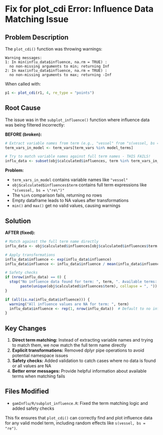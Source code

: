 # Fix for plot_cdi Error: Influence Data Matching Issue

## Problem Description

The `plot_cdi()` function was throwing warnings:
```
Warning messages:
1: In min(influ_data$influence, na.rm = TRUE) :
  no non-missing arguments to min; returning Inf
2: In max(influ_data$influence, na.rm = TRUE) :
  no non-missing arguments to max; returning -Inf
```

When called with:
```r
p1 <- plot_cdi(r1, 4, re_type = "points")
```

## Root Cause

The issue was in the `subplot_influence()` function where influence data was being filtered incorrectly:

**BEFORE (broken):**
```r
# Extract variable names from term (e.g., "vessel" from "s(vessel, bs = 're')")
term_vars_in_model <- term_vars[term_vars %in% model_terms]

# Try to match variable names against full term names - THIS FAILS!
influ_data <- subset(obj$calculated$influences, term %in% term_vars_in_model)
```

**Problem:** 
- `term_vars_in_model` contains variable names like `"vessel"`
- `obj$calculated$influences$term` contains full term expressions like `"s(vessel, bs = \"re\")"`
- The `%in%` comparison fails, returning no rows
- Empty dataframe leads to NA values after transformations
- `min()` and `max()` get no valid values, causing warnings

## Solution

**AFTER (fixed):**
```r
# Match against the full term name directly
influ_data <- obj$calculated$influences[obj$calculated$influences$term == term, ]

# Apply transformations
influ_data$influence <- exp(influ_data$influence)
influ_data$influence <- influ_data$influence / mean(influ_data$influence)

# Safety checks
if (nrow(influ_data) == 0) {
  stop("No influence data found for term: ", term, ". Available terms: ", 
       paste(unique(obj$calculated$influences$term), collapse = ", "))
}

if (all(is.na(influ_data$influence))) {
  warning("All influence values are NA for term: ", term)
  influ_data$influence <- rep(1, nrow(influ_data))  # Default to no influence
}
```

## Key Changes

1. **Direct term matching:** Instead of extracting variable names and trying to match them, we now match the full term name directly
2. **Explicit transformations:** Removed dplyr pipe operations to avoid potential namespace issues  
3. **Safety checks:** Added validation to catch cases where no data is found or all values are NA
4. **Better error messages:** Provide helpful information about available terms when matching fails

## Files Modified

- `gamInflu/R/subplot_influence.R`: Fixed the term matching logic and added safety checks

This fix ensures that `plot_cdi()` can correctly find and plot influence data for any valid model term, including random effects like `s(vessel, bs = "re")`.
